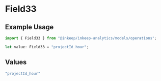 # Field33

## Example Usage

```typescript
import { Field33 } from "@inkeep/inkeep-analytics/models/operations";

let value: Field33 = "projectId_hour";
```

## Values

```typescript
"projectId_hour"
```